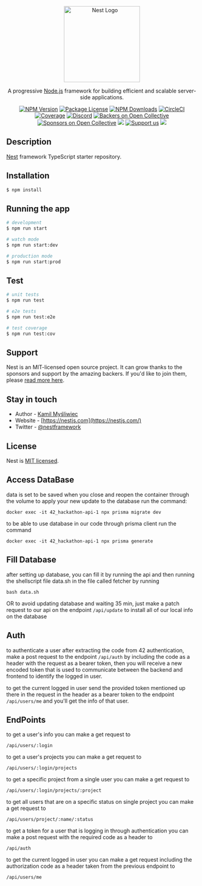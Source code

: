 <p align="center">
  <a href="http://nestjs.com/" target="blank"><img src="https://nestjs.com/img/logo-small.svg" width="200" alt="Nest Logo" /></a>
</p>

[circleci-image]: https://img.shields.io/circleci/build/github/nestjs/nest/master?token=abc123def456
[circleci-url]: https://circleci.com/gh/nestjs/nest

  <p align="center">A progressive <a href="http://nodejs.org" target="_blank">Node.js</a> framework for building efficient and scalable server-side applications.</p>
    <p align="center">
<a href="https://www.npmjs.com/~nestjscore" target="_blank"><img src="https://img.shields.io/npm/v/@nestjs/core.svg" alt="NPM Version" /></a>
<a href="https://www.npmjs.com/~nestjscore" target="_blank"><img src="https://img.shields.io/npm/l/@nestjs/core.svg" alt="Package License" /></a>
<a href="https://www.npmjs.com/~nestjscore" target="_blank"><img src="https://img.shields.io/npm/dm/@nestjs/common.svg" alt="NPM Downloads" /></a>
<a href="https://circleci.com/gh/nestjs/nest" target="_blank"><img src="https://img.shields.io/circleci/build/github/nestjs/nest/master" alt="CircleCI" /></a>
<a href="https://coveralls.io/github/nestjs/nest?branch=master" target="_blank"><img src="https://coveralls.io/repos/github/nestjs/nest/badge.svg?branch=master#9" alt="Coverage" /></a>
<a href="https://discord.gg/G7Qnnhy" target="_blank"><img src="https://img.shields.io/badge/discord-online-brightgreen.svg" alt="Discord"/></a>
<a href="https://opencollective.com/nest#backer" target="_blank"><img src="https://opencollective.com/nest/backers/badge.svg" alt="Backers on Open Collective" /></a>
<a href="https://opencollective.com/nest#sponsor" target="_blank"><img src="https://opencollective.com/nest/sponsors/badge.svg" alt="Sponsors on Open Collective" /></a>
  <a href="https://paypal.me/kamilmysliwiec" target="_blank"><img src="https://img.shields.io/badge/Donate-PayPal-ff3f59.svg"/></a>
    <a href="https://opencollective.com/nest#sponsor"  target="_blank"><img src="https://img.shields.io/badge/Support%20us-Open%20Collective-41B883.svg" alt="Support us"></a>
  <a href="https://twitter.com/nestframework" target="_blank"><img src="https://img.shields.io/twitter/follow/nestframework.svg?style=social&label=Follow"></a>
</p>
  <!--[![Backers on Open Collective](https://opencollective.com/nest/backers/badge.svg)](https://opencollective.com/nest#backer)
  [![Sponsors on Open Collective](https://opencollective.com/nest/sponsors/badge.svg)](https://opencollective.com/nest#sponsor)-->

## Description

[Nest](https://github.com/nestjs/nest) framework TypeScript starter repository.

## Installation

```bash
$ npm install
```

## Running the app

```bash
# development
$ npm run start

# watch mode
$ npm run start:dev

# production mode
$ npm run start:prod
```

## Test

```bash
# unit tests
$ npm run test

# e2e tests
$ npm run test:e2e

# test coverage
$ npm run test:cov
```

## Support

Nest is an MIT-licensed open source project. It can grow thanks to the sponsors and support by the amazing backers. If you'd like to join them, please [read more here](https://docs.nestjs.com/support).

## Stay in touch

- Author - [Kamil Myśliwiec](https://kamilmysliwiec.com)
- Website - [https://nestjs.com](https://nestjs.com/)
- Twitter - [@nestframework](https://twitter.com/nestframework)

## License

Nest is [MIT licensed](LICENSE).


## Access DataBase
data is set to be saved when you close and reopen the container through the volume
to apply your new update to the database run the command:
```
docker exec -it 42_hackathon-api-1 npx prisma migrate dev
```
to be able to use database in our code through prisma client run the command
```
docker exec -it 42_hackathon-api-1 npx prisma generate
```

## Fill Database
after setting up database, you can fill it by running the api and then running the shellscript file data.sh in the file called fetcher by running
```
bash data.sh
```
OR
to avoid updating database and waiting 35 min, just make a patch request to our api on the endpoint ```/api/update``` to install all of our local info on the database

## Auth
to authenticate a user after extracting the code from 42 authentication, make a post request to the endpoint ```/api/auth``` by including the code as a header with the request as a bearer token, then you will receive a new encoded token that is used to communicate between the backend and frontend to identify the logged in user.

to get the current logged in user send the provided token mentioned up there in the request in the header as a bearer token to the endpoint ```/api/users/me``` and you'll get the info of that user.

## EndPoints
to get a user's info you can make a get request to
```
/api/users/:login
```
to get a user's projects you can make a get request to
```
/api/users/:login/projects
```
to get a specific project from a single user you can make a get request to
```
/api/users/:login/projects/:project
```
to get all users that are on a specific status on single project you can make a get request to
```
/api/users/project/:name/:status
```
to get a token for a user that is logging in through authentication you can make a post request with the required code as a header to
```
/api/auth
```
to get the current logged in user you can make a get request including the authorization code as a header taken from the previous endpoint to
```
/api/users/me
```

